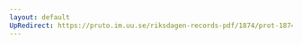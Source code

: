 ```yaml
---
layout: default
UpRedirect: https://pruto.im.uu.se/riksdagen-records-pdf/1874/prot-1874--fk--506/prot-1874--fk--506_029.pdf
---
```


